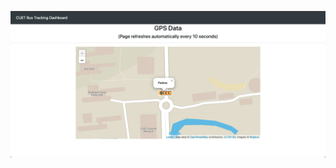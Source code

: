 ![alt demo-image](https://raw.githubusercontent.com/shahedex/CUET-bus-tracker/master/static/demo.png)